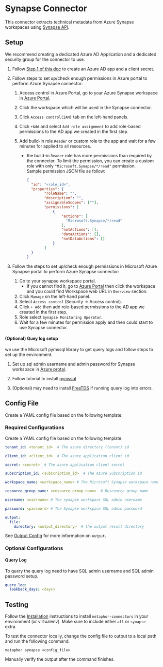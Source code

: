 # Synapse Connector

This connector extracts technical metadata from Azure Synapse workspaces using [Synapse API](https://learn.microsoft.com/en-us/rest/api/synapse/).

## Setup

We recommend creating a dedicated Azure AD Application and a dedicated security group for the connector to use.

1. Follow [Step 1 of this doc](https://docs.microsoft.com/en-us/power-bi/developer/embedded/embed-service-principal#step-1---create-an-azure-ad-app) to create an Azure AD app and a client secret.

2.  Follow steps to set up/check enough permissions in Azure portal to perform Azure Synapse connector:
    1. Access control in Azure Portal, go to your Azure Synapse workspace in [Azure Portal](https://portal.azure.com/#view/HubsExtension/BrowseResource/resourceType/Microsoft.Synapse%2Fworkspaces).
    2. Click the workspace which will be used in the Synapse connector.
    3. Click `Access control(IAM)` tab on the left-hand panels.
    4. Click `+Add` and select `Add role assignment` to add role-based permissions to the AD app we created in the first step.
    5. Add build-in role `Reader` or custom role to the app and wait for a few minutes for applied to all resources.

       - the build-in `Reader` role has more permissions than required by the connector. To limit the permission, you can create a custom role with only `"Microsoft.Synapse/*/read"` permission.  
       Sample permission JSON file as follow:
          ```json
          {
            "id": "<role_id>",
            "properties": {
                  "roleName": "",
                  "description": "",
                  "assignableScopes": [""],
                  "permissions": [
                      {
                          "actions": [
                            "Microsoft.Synapse/*/read"
                          ],
                          "notActions": [],
                          "dataActions": [],
                          "notDataActions": []
                      }
                  ]
            }
          }
          ```

3. Follow the steps to set up/check enough permissions in Microsoft Azure Synapse portal to perform Azure Synapse connector:
    1. Go to your synapse workspace portal.
       - if you cannot find it, go to [Azure Portal](https://portal.azure.com/#view/HubsExtension/BrowseResource/resourceType/Microsoft.Synapse%2Fworkspaces) then click the workspace and you could find Workspace web URL in `Overview` section.
    2. Click `Manage` on the left-hand panel.
    3. Select `Access control` (Security -> Access control).
    4. Click `+ Add` then add role-based permissions to the AD app we created in the first step.
    5. Role select `Synapse Monitoring Operator`.
    6. Wait for a few minutes for permission apply and then could start to use Synapse connector.

#### (Optional) Quey log setup
we use the Microsoft pymssql library to get query logs and follow steps to set up the environment.
1. Set up sql admin username and admin password for Synapse workspace in [Azure protal](https://portal.azure.com/#view/HubsExtension/BrowseResource/resourceType/Microsoft.Synapse%2Fworkspaces).

2. Follow tutorial to install [pymssql](https://learn.microsoft.com/en-us/sql/connect/python/pymssql/step-1-configure-development-environment-for-pymssql-python-development?view=sql-server-ver16)

3. (Optional) may need to install [FreeTDS](https://learn.microsoft.com/en-us/sql/connect/python/pymssql/step-1-configure-development-environment-for-pymssql-python-development?view=sql-server-ver16) if running query log into errors.


## Config File

Create a YAML config file based on the following template.

### Required Configurations

Create a YAML config file based on the following template.

```yaml
tenant_id: <tenant_id>  # The azure directory (tenant) id

client_id: <client_id>  # The azure application client id

secret: <secret>  # The azure application client secret

subscription_id: <subscription_id>  # The Azure Subscription id

workspace_name: <workspace_name> # The Microsoft Synapse workspace name

resource_group_name: <resource_group_name>  # Rescource group name

username: <username> # The synapse workspace SQL admin username

password: <password> # The Synapse workspace SQL admin password

output:
  file:
    directory: <output_directory>  # the output result directory
```

See [Output Config](../common/docs/output.md) for more information on `output`.

### Optional Configurations
#### Query Log
To query the query log need to have SQL admin username and SQL admin password setup.
```yaml
query_log:
  lookback_days: <days>
```

## Testing

Follow the [Installation](../../README.md) instructions to install `metaphor-connectors` in your environment (or virtualenv). Make sure to include either `all` or `synapse` extra.

To test the connector locally, change the config file to output to a local path and run the following command.

```shell
metaphor synapse <config_file>
```

Manually verify the output after the command finishes.
